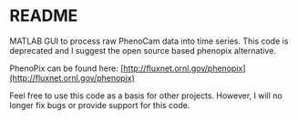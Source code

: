 # README #

MATLAB GUI to process raw PhenoCam data into time series. This code is deprecated and I suggest the open source based phenopix alternative.

PhenoPix can be found here: [http://fluxnet.ornl.gov/phenopix](http://fluxnet.ornl.gov/phenopix)

Feel free to use this code as a basis for other projects. However, I will no longer fix bugs or provide support for this code.